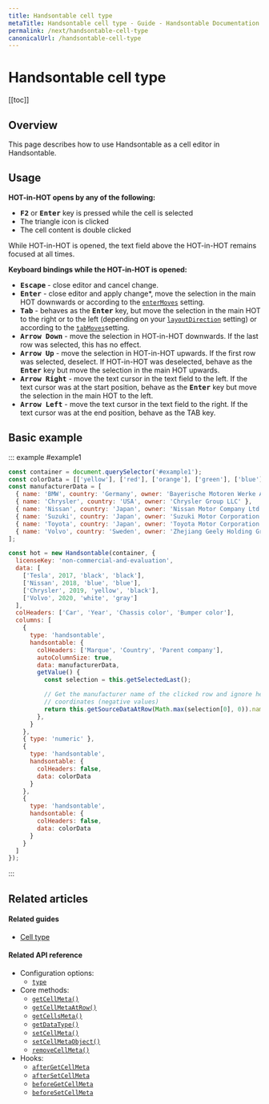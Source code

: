 ```yaml
---
title: Handsontable cell type
metaTitle: Handsontable cell type - Guide - Handsontable Documentation
permalink: /next/handsontable-cell-type
canonicalUrl: /handsontable-cell-type
---
```


# Handsontable cell type

[[toc]]

## Overview

This page describes how to use Handsontable as a cell editor in Handsontable.

## Usage

**HOT-in-HOT opens by any of the following:**

* <kbd>**F2**</kbd> or <kbd>**Enter**</kbd> key is pressed while the cell is selected
* The triangle icon is clicked
* The cell content is double clicked

While HOT-in-HOT is opened, the text field above the HOT-in-HOT remains focused at all times.

**Keyboard bindings while the HOT-in-HOT is opened:**

* <kbd>**Escape**</kbd> - close editor and cancel change.
* <kbd>**Enter**</kbd> - close editor and apply change\*, move the selection in the main HOT downwards or according to the [`enterMoves`](@/api/options.md#enterMoves) setting.
* <kbd>**Tab**</kbd> - behaves as the <kbd>**Enter**</kbd> key, but move the selection in the main HOT to the right or to the left (depending on your [`layoutDirection`](@/api/options.md#layoutdirection) setting) or according to the [`tabMoves`](@/api/options.md#tabmoves)setting.
* <kbd>**Arrow Down**</kbd> - move the selection in HOT-in-HOT downwards. If the last row was selected, this has no effect.
* <kbd>**Arrow Up**</kbd> - move the selection in HOT-in-HOT upwards. If the first row was selected, deselect. If HOT-in-HOT was deselected, behave as the <kbd>**Enter**</kbd> key but move the selection in the main HOT upwards.
* <kbd>**Arrow Right**</kbd> - move the text cursor in the text field to the left. If the text cursor was at the start position, behave as the <kbd>**Enter**</kbd> key but move the selection in the main HOT to the left.
* <kbd>**Arrow Left**</kbd> - move the text cursor in the text field to the right. If the text cursor was at the end position, behave as the TAB key.

## Basic example

::: example #example1
```js
const container = document.querySelector('#example1');
const colorData = [['yellow'], ['red'], ['orange'], ['green'], ['blue'], ['gray'], ['black'], ['white']];
const manufacturerData = [
  { name: 'BMW', country: 'Germany', owner: 'Bayerische Motoren Werke AG' },
  { name: 'Chrysler', country: 'USA', owner: 'Chrysler Group LLC' },
  { name: 'Nissan', country: 'Japan', owner: 'Nissan Motor Company Ltd' },
  { name: 'Suzuki', country: 'Japan', owner: 'Suzuki Motor Corporation' },
  { name: 'Toyota', country: 'Japan', owner: 'Toyota Motor Corporation' },
  { name: 'Volvo', country: 'Sweden', owner: 'Zhejiang Geely Holding Group' }
];

const hot = new Handsontable(container, {
  licenseKey: 'non-commercial-and-evaluation',
  data: [
    ['Tesla', 2017, 'black', 'black'],
    ['Nissan', 2018, 'blue', 'blue'],
    ['Chrysler', 2019, 'yellow', 'black'],
    ['Volvo', 2020, 'white', 'gray']
  ],
  colHeaders: ['Car', 'Year', 'Chassis color', 'Bumper color'],
  columns: [
    {
      type: 'handsontable',
      handsontable: {
        colHeaders: ['Marque', 'Country', 'Parent company'],
        autoColumnSize: true,
        data: manufacturerData,
        getValue() {
          const selection = this.getSelectedLast();

          // Get the manufacturer name of the clicked row and ignore header
          // coordinates (negative values)
          return this.getSourceDataAtRow(Math.max(selection[0], 0)).name;
        },
      }
    },
    { type: 'numeric' },
    {
      type: 'handsontable',
      handsontable: {
        colHeaders: false,
        data: colorData
      }
    },
    {
      type: 'handsontable',
      handsontable: {
        colHeaders: false,
        data: colorData
      }
    }
  ]
});
```
:::

## Related articles

#### Related guides

- [Cell type](@/guides/cell-types/cell-type.md)

#### Related API reference

- Configuration options:
  - [`type`](@/api/options.md#type)
- Core methods:
  - [`getCellMeta()`](@/api/core.md#getcellmeta)
  - [`getCellMetaAtRow()`](@/api/core.md#getcellmetaatrow)
  - [`getCellsMeta()`](@/api/core.md#getcellsmeta)
  - [`getDataType()`](@/api/core.md#getdatatype)
  - [`setCellMeta()`](@/api/core.md#setcellmeta)
  - [`setCellMetaObject()`](@/api/core.md#setcellmetaobject)
  - [`removeCellMeta()`](@/api/core.md#removecellmeta)
- Hooks:
  - [`afterGetCellMeta`](@/api/hooks.md#aftergetcellmeta)
  - [`afterSetCellMeta`](@/api/hooks.md#aftersetcellmeta)
  - [`beforeGetCellMeta`](@/api/hooks.md#beforegetcellmeta)
  - [`beforeSetCellMeta`](@/api/hooks.md#beforesetcellmeta)